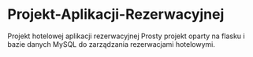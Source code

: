 # Projekt-Aplikacji-Rezerwacyjnej
Projekt hotelowej aplikacji rezerwacyjnej
Prosty projekt oparty na flasku i bazie danych MySQL do zarządzania rezerwacjami hotelowymi.
